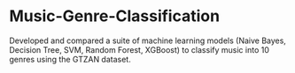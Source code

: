 # Music-Genre-Classification
Developed and compared a suite of machine learning models (Naive Bayes, Decision Tree, SVM, Random Forest, XGBoost) to classify music into 10 genres using the GTZAN dataset.
